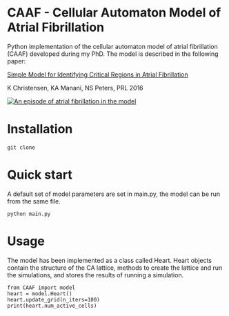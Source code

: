 # CAAF - Cellular Automaton Model of Atrial Fibrillation
Python implementation of the cellular automaton model of atrial fibrillation
(CAAF) developed during my PhD. The model is described in the following paper:

[Simple Model for Identifying Critical Regions in Atrial Fibrillation](https://journals.aps.org/prl/abstract/10.1103/PhysRevLett.114.028104)

K Christensen, KA Manani, NS Peters, PRL 2016

[![An episode of atrial fibrillation in the model](https://img.youtube.com/vi/a-uq-mvUqCM/0.jpg)](https://www.youtube.com/watch?v=a-uq-mvUqCM)



# Installation

    git clone

# Quick start
A default set of model parameters are set in main.py, the model can be run from
the same file.

    python main.py

# Usage
The model has been implemented as a class called Heart. Heart objects contain
the structure of the CA lattice, methods to create the lattice and run the simulations,
and stores the results of running a simulation.

    from CAAF import model
    heart = model.Heart()
    heart.update_grid(n_iters=100)
    print(heart.num_active_cells)

